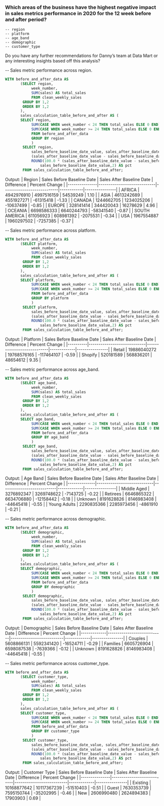### Which areas of the business have the highest negative impact in sales metrics performance in 2020 for the 12 week before and after period?

    -- region
    -- platform
    -- age_band
    -- demographic
    -- customer_type

Do you have any further recommendations for Danny’s team at Data Mart or any interesting insights based off this analysis?

-- Sales metric performance across region.

```sql
WITH before_and_after_data AS
	   (SELECT region,
			week_number,
			SUM(sales) AS total_sales
			FROM clean_weekly_sales
		GROUP BY 1,2
		ORDER BY 1,2
	   ),
	   sales_calculation_table_before_and_after AS (
	   SELECT region,
			SUM(CASE WHEN week_number < 24 THEN total_sales ELSE 0 END) AS sales_before_baseline_date_value,
			SUM(CASE WHEN week_number >= 24 THEN total_sales ELSE 0 END) AS sales_after_baseline_date_value
			FROM before_and_after_data
			GROUP BY region
			)
		SELECT region,
			sales_before_baseline_date_value, sales_after_baseline_date_value,
			(sales_after_baseline_date_value - sales_before_baseline_date_value) AS difference,
			ROUND(100.0 * (sales_after_baseline_date_value - sales_before_baseline_date_value)/
				sales_before_baseline_date_value,2) AS pct
		FROM sales_calculation_table_before_and_after;
```

Output:
| Region | Sales Before Baseline Date | Sales After Baseline Date | Difference | Percent Change |
|---------------|-----------------------------|----------------------------|------------|----------------|
| AFRICA | 4942976910 | 4997516159 | 54539249 | 1.10 |
| ASIA | 4613242689 | 4551927271 | -61315418 | -1.33 |
| CANADA | 1244662705 | 1234025206 | -10637499 | -0.85 |
| EUROPE | 328141414 | 344420043 | 16278629 | 4.96 |
| OCEANIA | 6698586333 | 6640244793 | -58341540 | -0.87 |
| SOUTH AMERICA | 611056923 | 608981392 | -2075531 | -0.34 |
| USA | 1967554887 | 1960297502 | -7257385 | -0.37 |

-- Sales metric performance across platform.

```sql
WITH before_and_after_data AS
	   (SELECT platform,
			week_number,
			SUM(sales) AS total_sales
			FROM clean_weekly_sales
		GROUP BY 1,2
		ORDER BY 1,2
	   ),
	   sales_calculation_table_before_and_after AS (
	   SELECT platform,
			SUM(CASE WHEN week_number < 24 THEN total_sales ELSE 0 END) AS sales_before_baseline_date_value,
			SUM(CASE WHEN week_number >= 24 THEN total_sales ELSE 0 END) AS sales_after_baseline_date_value
			FROM before_and_after_data
			GROUP BY platform
			)
		SELECT platform,
			sales_before_baseline_date_value, sales_after_baseline_date_value,
			(sales_after_baseline_date_value - sales_before_baseline_date_value) AS difference,
			ROUND(100.0 * (sales_after_baseline_date_value - sales_before_baseline_date_value)/
				sales_before_baseline_date_value,2) AS pct
		FROM sales_calculation_table_before_and_after;
```

Output:
| Platform | Sales Before Baseline Date | Sales After Baseline Date | Difference | Percent Change |
|----------|-----------------------------|----------------------------|-------------|----------------|
| Retail | 19886040272 | 19768576165 | -117464107 | -0.59 |
| Shopify | 520181589 | 568836201 | 48654612 | 9.35 |

-- Sales metric performance across age_band.

```sql
WITH before_and_after_data AS
	   (SELECT age_band,
			week_number,
			SUM(sales) AS total_sales
			FROM clean_weekly_sales
		GROUP BY 1,2
		ORDER BY 1,2
	   ),
	   sales_calculation_table_before_and_after AS (
	   SELECT age_band,
			SUM(CASE WHEN week_number < 24 THEN total_sales ELSE 0 END) AS sales_before_baseline_date_value,
			SUM(CASE WHEN week_number >= 24 THEN total_sales ELSE 0 END) AS sales_after_baseline_date_value
			FROM before_and_after_data
			GROUP BY age_band
			)
		SELECT age_band,
			sales_before_baseline_date_value, sales_after_baseline_date_value,
			(sales_after_baseline_date_value - sales_before_baseline_date_value) AS difference,
			ROUND(100.0 * (sales_after_baseline_date_value - sales_before_baseline_date_value)/
				sales_before_baseline_date_value,2) AS pct
		FROM sales_calculation_table_before_and_after;
```

Output:
| Age Band | Sales Before Baseline Date | Sales After Baseline Date | Difference | Percent Change |
|--------------|-----------------------------|----------------------------|-------------|----------------|
| Middle Aged | 3276892347 | 3269748622 | -7143725 | -0.22 |
| Retirees | 6646865322 | 6634706880 | -12158442 | -0.18 |
| Unknown | 8191628826 | 8146983408 | -44645418 | -0.55 |
| Young Adults | 2290835366 | 2285973456 | -4861910 | -0.21 |

-- Sales metric performance across demographic.

```sql
WITH before_and_after_data AS
	   (SELECT demographic,
			week_number,
			SUM(sales) AS total_sales
			FROM clean_weekly_sales
		GROUP BY 1,2
		ORDER BY 1,2
	   ),
	   sales_calculation_table_before_and_after AS (
	   SELECT demographic,
			SUM(CASE WHEN week_number < 24 THEN total_sales ELSE 0 END) AS sales_before_baseline_date_value,
			SUM(CASE WHEN week_number >= 24 THEN total_sales ELSE 0 END) AS sales_after_baseline_date_value
			FROM before_and_after_data
			GROUP BY demographic
			)
		SELECT demographic,
			sales_before_baseline_date_value, sales_after_baseline_date_value,
			(sales_after_baseline_date_value - sales_before_baseline_date_value) AS difference,
			ROUND(100.0 * (sales_after_baseline_date_value - sales_before_baseline_date_value)/
				sales_before_baseline_date_value,2) AS pct
		FROM sales_calculation_table_before_and_after;
```

Output:
| Demographic | Sales Before Baseline Date | Sales After Baseline Date | Difference | Percent Change |
|-------------|----------------------------|---------------------------|-------------|----------------|
| Couples | 5608866131 | 5592341420 | -16524711 | -0.29 |
| Families | 6605726904 | 6598087538 | -7639366 | -0.12 |
| Unknown | 8191628826 | 8146983408 | -44645418 | -0.55 |

-- Sales metric performance across customer_type.

```sql
WITH before_and_after_data AS
	   (SELECT customer_type,
			week_number,
			SUM(sales) AS total_sales
			FROM clean_weekly_sales
		GROUP BY 1,2
		ORDER BY 1,2
	   ),
	   sales_calculation_table_before_and_after AS (
	   SELECT customer_type,
			SUM(CASE WHEN week_number < 24 THEN total_sales ELSE 0 END) AS sales_before_baseline_date_value,
			SUM(CASE WHEN week_number >= 24 THEN total_sales ELSE 0 END) AS sales_after_baseline_date_value
			FROM before_and_after_data
			GROUP BY customer_type
			)
		SELECT customer_type,
			sales_before_baseline_date_value, sales_after_baseline_date_value,
			(sales_after_baseline_date_value - sales_before_baseline_date_value) AS difference,
			ROUND(100.0 * (sales_after_baseline_date_value - sales_before_baseline_date_value)/
				sales_before_baseline_date_value,2) AS pct
		FROM sales_calculation_table_before_and_after;
```

Output:
| Customer Type | Sales Before Baseline Date | Sales After Baseline Date | Difference | Percent Change |
|---------------|----------------------------|---------------------------|-------------|----------------|
| Existing | 10168877642 | 10117367239 | -51510403 | -0.51 |
| Guest | 7630353739 | 7595150744 | -35202995 | -0.46 |
| New | 2606990480 | 2624894383 | 17903903 | 0.69 |

